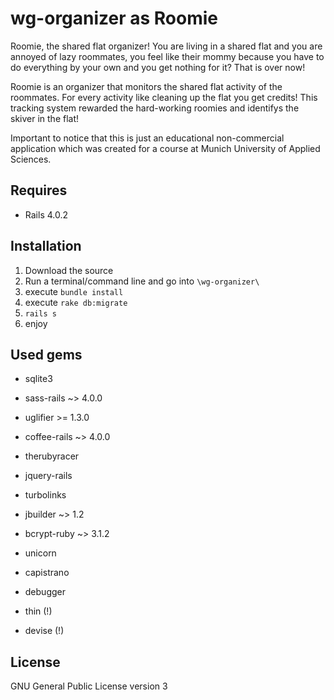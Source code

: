 wg-organizer as Roomie
==============================

Roomie, the shared flat organizer!
You are living in a shared flat and you are annoyed of lazy roommates, you feel like their mommy because you have to do everything by your own and you get nothing for it? That is over now!

Roomie is an organizer that monitors the shared flat activity of the roommates. For every activity like cleaning up the flat you get credits! This tracking system rewarded the hard-working roomies and identifys the skiver in the flat!

Important to notice that this is just an educational non-commercial application which was created for a course at Munich University of Applied Sciences.



## Requires

 * Rails 4.0.2



 ## Installation

1. Download the source
2. Run a terminal/command line and go into `\wg-organizer\`
3. execute `bundle install`
4. execute `rake db:migrate`
5. `rails s`
6. enjoy



## Used gems

 * sqlite3

 * sass-rails ~> 4.0.0

 * uglifier >= 1.3.0

 * coffee-rails ~> 4.0.0

 * therubyracer

 * jquery-rails

 * turbolinks

 * jbuilder ~> 1.2

 * bcrypt-ruby ~> 3.1.2

 * unicorn

 * capistrano

 * debugger

 * thin (!)

 * devise (!)



## License

GNU General Public License version 3